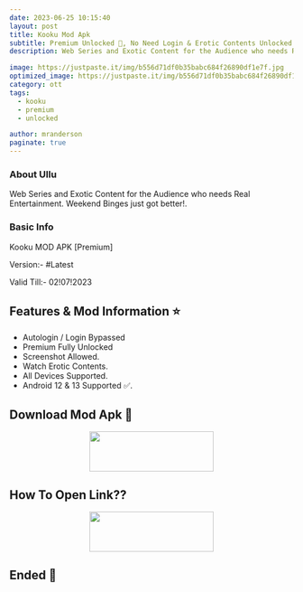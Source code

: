 ```yaml
---
date: 2023-06-25 10:15:40
layout: post
title: Kooku Mod Apk
subtitle: Premium Unlocked 🔞, No Need Login & Erotic Contents Unlocked.
description: Web Series and Exotic Content for the Audience who needs Real Entertainment. Weekend Binges just got better!.

image: https://justpaste.it/img/b556d71df0b35babc684f26890df1e7f.jpg
optimized_image: https://justpaste.it/img/b556d71df0b35babc684f26890df1e7f.jpg
category: ott
tags:
  - kooku
  - premium
  - unlocked

author: mranderson
paginate: true
---
```


### About Ullu 
Web Series and Exotic Content for the Audience who needs Real Entertainment. Weekend Binges just got better!.

### Basic Info
Kooku MOD APK [Premium]

Version:- #Latest 

Valid Till:- 02!07!2023

<!--page-->

## Features & Mod Information ⭐

- Autologin / Login Bypassed
- Premium Fully Unlocked 
- Screenshot Allowed.
- Watch Erotic Contents.
- All Devices Supported.
- Android 12 & 13 Supported ✅.

## Download Mod Apk 📩

<p align="center"><a href="
https://9qr.de/gqoJod"><img src="https://img.shields.io/badge/Download-Now-black?&style=for-the-badge&logo=ullu" width="220" height="70.45"></a></p>


## How To Open Link??

<p align="center"><a href="https://t.me/HowToRedirect/9"><img src="https://img.shields.io/badge/HowToOpen-Link-black?&style=for-the-badge&logo=telegram" width="220" height="70.45"></a></p>

## Ended 👀
